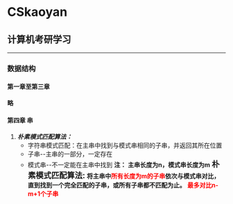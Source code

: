# CSkaoyan
## 计算机考研学习
---
### 数据结构
#### 第一章至第三章
**略**
#### 第四章 串
1. ***朴素模式匹配算法：***
    - 字符串模式匹配：在主串中找到与模式串相同的子串，并返回其所在位置
    - 子串--主串的一部分，一定存在
    - 模式串--不一定能在主串中找到
**注：**
**主串长度为n，模式串长度为m**
<font size=4>**朴素模式匹配算法:**</font> **将主串中<font color=red>所有长度为m的子串</font>依次与模式串对比，直到找到一个完全匹配的子串，或所有子串都不匹配为止。**
**<font color=red>最多对比n-m+1个子串</font>**


